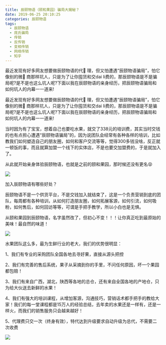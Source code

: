 ```yaml
---
title: 辰颐物语（颐和果园）骗局大揭秘？
date: 2019-06-25 20:10:25
categories: 辰颐物语
tags:
  - 辰颐物语
  - 庞氏骗局
  - 传销
  - 反传销
  - 变相传销
  - 网络传销
  - 知乎
---
```



最近发现有好多网友想要做辰颐物语的代💋 理，但又怕遭遇“辰颐物语骗局”，怕它像别的微💐 商那样坑人，只是为了让你囤货和交dai li费的，那辰颐物语是不是骗局呢?是不是也这么坑人呢?下面以我在辰颐物语的亲身经历，把辰颐物语骗局和如何坑人的内幕一一道来!

<!-- more -->


最近发现有好多网友想要做辰颐物语的代💋 理，但又怕遭遇“辰颐物语骗局”，怕它像别的微💐 商那样坑人，只是为了让你囤货和交dai li费的，那辰颐物语是不是骗局呢?是不是也这么坑人呢?下面以我在辰颐物语的亲身经历，把辰颐物语骗局和如何坑人的内幕一一道来!

当时因为有了宝宝，想着自己也要吃水果，就交了338元的培训费，其实当时交钱的也有点担心遭遇“辰颐物语骗局”的，因为说团队会经常有各种各样的培训，比如教我们如何塑造自己的朋友圈，如何和客户交流等等，觉得300多钱没啥，反正就一顿饭的事，而且就算加盟一个线下的实体店，不是也要交加盟费的，于是就加入了。

从此就开始亲身体验辰颐物语，也就是之前的颐和果园，那时候还没有更名😝

![](https://wx3.sinaimg.cn/large/3ba8d651ly1fyomleiehfj20qo0qodll.jpg)

加入辰颐物语有哪些好处？

辰颐物语不是一个供货平台，不是交钱加入就结束了，这是一个负责营销到底的团队，每周都有各种培训，从如何打造朋友圈，如何拓展客源，如何引流，如何吸粉，如何售后，如何回访等等，可谓是手把手教学，所以小白也是无惧。

从颐和果园到辰颐物语，名字虽然改了，但初心不变！！！让你真正吃到最原始的美味！最自然的味道！

![](https://wx4.sinaimg.cn/large/3ba8d651ly1fyomlf8nn4j20qo0z4q63.jpg)

水果团队这么多，最为生鲜行业的老大，我们的优势很明显：

1、我们有专业的采购团队全国各地去寻好果，直接从源头把控

2、我们有完善的售后系统，果子从采摘到你的手里，不问任何原因，坏一个果园都包赔！

3、我们有来自广西，湖北，陕西等各地的总仓，还有来自全国各地的产地仓，只为给大伙送去新鲜的水果！

4、我们有强大的培训课程，从增加客源，沟通技巧，营销话术都手把手的教给大家！我们的每一堂课程都是15万人的经验总结，去年卖的水果还是一样有，还是一样火，而我们的销售服务只会越来越好！

5、代理费只交一次（终身有效），特代达到升级要求自动升级为总代，不需要二次收费

![](https://wx1.sinaimg.cn/large/3ba8d651ly1fyomlfh3xjj20ku0kuq4g.jpg)